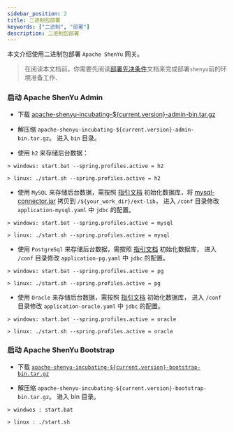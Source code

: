 ```yaml
---
sidebar_position: 2
title: 二进制包部署
keywords: ["二进制", "部署"]
description: 二进制包部署
---
```


本文介绍使用二进制包部署 `Apache ShenYu` 网关。

> 在阅读本文档前，你需要先阅读[部署先决条件](./deployment-before.md)文档来完成部署`shenyu`前的环境准备工作.


### 启动 Apache ShenYu Admin

* 下载 [apache-shenyu-incubating-${current.version}-admin-bin.tar.gz](https://archive.apache.org/dist/incubator/shenyu/2.4.3/apache-shenyu-incubating-2.4.3-admin-bin.tar.gz)

* 解压缩 `apache-shenyu-incubating-${current.version}-admin-bin.tar.gz`。 进入 `bin` 目录。

* 使用 `h2` 来存储后台数据：

```
> windows: start.bat --spring.profiles.active = h2

> linux: ./start.sh --spring.profiles.active = h2
```

* 使用 `MySQL` 来存储后台数据，需按照 [指引文档](./deployment-before.md#mysql) 初始化数据库，将 [mysql-connector.jar](https://repo1.maven.org/maven2/mysql/mysql-connector-java/8.0.18/mysql-connector-java-8.0.18.jar) 拷贝到 `/${your_work_dir}/ext-lib`， 进入 `/conf` 目录修改 `application-mysql.yaml` 中 `jdbc` 的配置。

```
> windows: start.bat --spring.profiles.active = mysql

> linux: ./start.sh --spring.profiles.active = mysql
```

* 使用 `PostgreSql` 来存储后台数据，需按照 [指引文档](./deployment-before.md#postgresql) 初始化数据库， 进入 `/conf` 目录修改 `application-pg.yaml` 中 `jdbc` 的配置。

```
> windows: start.bat --spring.profiles.active = pg

> linux: ./start.sh --spring.profiles.active = pg
```

* 使用 `Oracle` 来存储后台数据，需按照 [指引文档](./deployment-before.md#oracle) 初始化数据库， 进入 `/conf` 目录修改 `application-oracle.yaml` 中 `jdbc` 的配置。

```
> windows: start.bat --spring.profiles.active = oracle

> linux: ./start.sh --spring.profiles.active = oracle
```

### 启动 Apache ShenYu Bootstrap

* 下载 [`apache-shenyu-incubating-${current.version}-bootstrap-bin.tar.gz`](https://archive.apache.org/dist/incubator/shenyu/2.4.3/apache-shenyu-incubating-2.4.3-bootstrap-bin.tar.gz)

* 解压缩 `apache-shenyu-incubating-${current.version}-bootstrap-bin.tar.gz`。 进入 bin 目录。

```
> windwos : start.bat 

> linux : ./start.sh 
```
